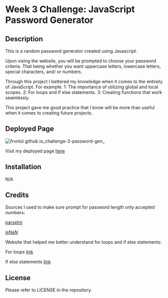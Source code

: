 # Week 3 Challenge: JavaScript Password Generator

## Description

This is a random password generator created using Javascript. 

Upon vising the website, you will be prompted to choose your password criteria. That being whether you want uppercase letters, lowercase letters, special characters, and/ or numbers.

Through this project I bettered my knowledge when it comes to the entirety of JavaScript. For example: 
1: The importance of utilizing global and local scopes.
2: For loops and if else statements.
3: Creating functions that work seamlessly.

This project gave me good practice that I know will be more than useful when it comes to creating future projects.

## Deployed Page

![frvnlol github io_challenge-3-password-gen_](https://github.com/frvnlol/challenge-3-password-gen/assets/131290908/ba3e1e60-c7e3-4ce5-8f04-6c15be4b2260)

Visit my deployed page [here](https://frvnlol.github.io/challenge-3-password-gen/)


## Installation

N/A

## Credits 

Sources I used to make sure prompt for password length only accepted numbers: 

[parseInt](https://developer.mozilla.org/en-US/docs/Web/JavaScript/Reference/Global_Objects/parseInt#try_it)

[isNaN](https://developer.mozilla.org/en-US/docs/Web/JavaScript/Reference/Global_Objects/isNaN)

Website that helped me better understand for loops and if else statements:

For loops [link](https://www.freecodecamp.org/news/javascript-for-loops/)

If else statements [link](https://www.w3schools.com/jsref/jsref_if.asp#:~:text=The%20if%2Felse%20statement%20executes,actions%20based%20on%20different%20conditions.)



## License

Please refer to LICENSE in the repository.